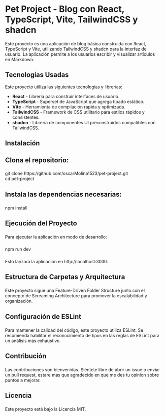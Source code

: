 # Pet Project - Blog con React, TypeScript, Vite, TailwindCSS y shadcn

Este proyecto es una aplicación de blog básica construida con React, TypeScript y Vite, utilizando TailwindCSS y shadcn para la interfaz de usuario. La aplicación permite a los usuarios escribir y visualizar artículos en Markdown.

## Tecnologías Usadas

Este proyecto utiliza las siguientes tecnologías y librerías:

- **React** - Librería para construir interfaces de usuario.
- **TypeScript** - Superset de JavaScript que agrega tipado estático.
- **Vite** - Herramienta de compilación rápida y optimizada.
- **TailwindCSS** - Framework de CSS utilitario para estilos rápidos y consistentes.
- **shadcn** - Librería de componentes UI preconstruidos compatibles con TailwindCSS.

## Instalación

<h2 align="left">Clona el repositorio:</h2>

###

<p align="left">git clone https://github.com/oscarMolina1523/pet-project.git<br>cd pet-project</p>

###

<h2 align="left">Instala las dependencias necesarias:</h2>

###

<p align="left">npm install</p>

###

<h2 align="left">Ejecución del Proyecto</h2>

###

<p align="left">Para ejecutar la aplicación en modo de desarrollo:</p>

###

<p align="left">npm run dev</p>

###

<p align="left">Esto lanzará la aplicación en http://localhost:3000.</p>

###

<h2 align="left">Estructura de Carpetas y Arquitectura</h2>

###

<p align="left">Este proyecto sigue una Feature-Driven Folder Structure junto con el concepto de Screaming Architecture para promover la escalabilidad y organización.</p>

###

<h2 align="left">Configuración de ESLint</h2>

###

<p align="left">Para mantener la calidad del código, este proyecto utiliza ESLint. Se recomienda habilitar el reconocimiento de tipos en las reglas de ESLint para un análisis más exhaustivo.</p>

###

<h2 align="left">Contribución</h2>

###

<p align="left">Las contribuciones son bienvenidas. Siéntete libre de abrir un issue o enviar un pull request, estare mas que agradecido en que me des tu opinion sobre puntos a mejorar.</p>

###

<h2 align="left">Licencia</h2>

###

<p align="left">Este proyecto está bajo la Licencia MIT.</p>

###





